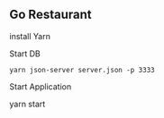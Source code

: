 ## Go Restaurant

install
   Yarn

 Start DB

    yarn json-server server.json -p 3333


 Start Application

   yarn start
